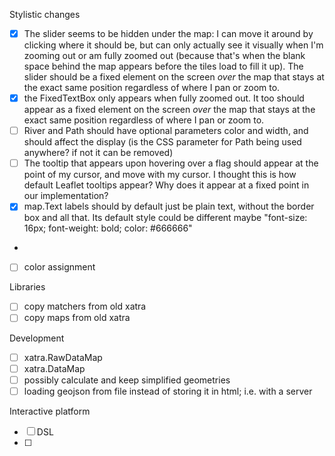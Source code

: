 Stylistic changes
- [x] The slider seems to be hidden under the map: I can move it around by clicking where it should be, but can only actually see it visually when I'm zooming out or am fully zoomed out (because that's when the blank space behind the map appears before the tiles load to fill it up). The slider should be a fixed element on the screen *over* the map that stays at the exact same position regardless of where I pan or zoom to.
- [x] the FixedTextBox only appears when fully zoomed out. It too should appear as a fixed element on the screen *over* the map that stays at the exact same position regardless of where I pan or zoom to.
- [ ] River and Path should have optional parameters color and width, and should affect the display (is the CSS parameter for Path being used anywhere? if not it can be removed)
- [ ] The tooltip that appears upon hovering over a flag should appear at the point of my cursor, and move with my cursor. I thought this is how default Leaflet tooltips appear? Why does it appear at a fixed point in our implementation?
- [x] map.Text labels should by default just be plain text, without the border box and all that. Its default style could be different maybe "font-size: 16px; font-weight: bold; color: #666666"
- 
- [ ] color assignment

Libraries
- [ ] copy matchers from old xatra
- [ ] copy maps from old xatra

Development
- [ ] xatra.RawDataMap
- [ ] xatra.DataMap
- [ ] possibly calculate and keep simplified geometries
- [ ] loading geojson from file instead of storing it in html; i.e. with a server

Interactive platform
- [ ] DSL
- [ ] 
